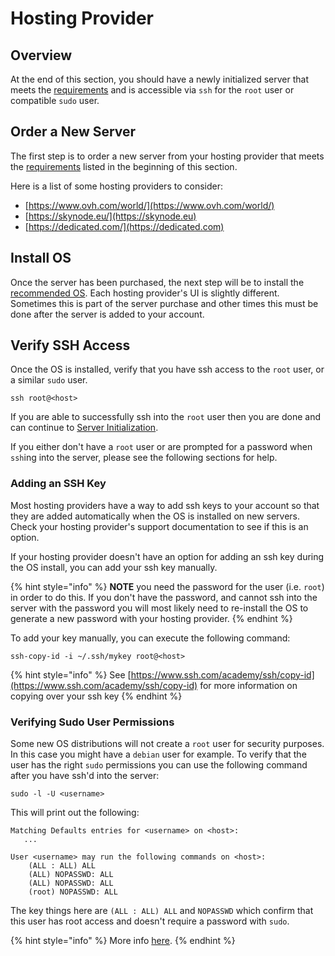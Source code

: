 # Hosting Provider

## Overview

At the end of this section, you should have a newly initialized server that meets the [requirements](../requirements/) and is accessible via `ssh` for the `root` user or compatible `sudo` user.&#x20;

## Order a New Server

The first step is to order a new server from your hosting provider that meets the [requirements](../requirements/) listed in the beginning of this section.&#x20;

Here is a list of some hosting providers to consider:

* [https://www.ovh.com/world/](https://www.ovh.com/world/)
* [https://skynode.eu/](https://skynode.eu)
* [https://dedicated.com/](https://dedicated.com)

## Install OS

Once the server has been purchased, the next step will be to install the [recommended OS](../requirements/#system-os). Each hosting provider's UI is slightly different. Sometimes this is part of the server purchase and other times this must be done after the server is added to your account.&#x20;

## Verify SSH Access

Once the OS is installed, verify that you have ssh access to the `root` user, or a similar `sudo` user.

```
ssh root@<host>
```

If you are able to successfully ssh into the `root` user then you are done and can continue to [Server Initialization](server-initialization.md).

If you either don't have a `root` user or are prompted for a password when `ssh`ing into the server, please see the following sections for help.

### Adding an SSH Key

Most hosting providers have a way to add ssh keys to your account so that they are added automatically when the OS is installed on new servers. Check your hosting provider's support documentation to see if this is an option.

If your hosting provider doesn't have an option for adding an ssh key during the OS install, you can add your ssh key manually.&#x20;

{% hint style="info" %}
**NOTE** you need the password for the user (i.e. `root`) in order to do this. If you don't have the password, and cannot ssh into the server with the password you will most likely need to re-install the OS to generate a new password with your hosting provider.&#x20;
{% endhint %}

To add your key manually, you can execute the following command:

```
ssh-copy-id -i ~/.ssh/mykey root@<host>
```

{% hint style="info" %}
See [https://www.ssh.com/academy/ssh/copy-id](https://www.ssh.com/academy/ssh/copy-id) for more information on copying over your ssh key
{% endhint %}

### Verifying Sudo User Permissions

Some new OS distributions will not create a `root` user for security purposes. In this case you might have a `debian` user for example. To verify that the user has the right `sudo` permissions you can use the following command after you have ssh'd into the server:

```
sudo -l -U <username>
```

This will print out the following:

```
Matching Defaults entries for <username> on <host>: 
   ...
   
User <username> may run the following commands on <host>:
    (ALL : ALL) ALL
    (ALL) NOPASSWD: ALL
    (ALL) NOPASSWD: ALL
    (root) NOPASSWD: ALL
```

The key things here are `(ALL : ALL) ALL` and `NOPASSWD` which confirm that this user has root access and doesn't require a password with `sudo`.

{% hint style="info" %}
More info [here](https://unix.stackexchange.com/questions/50785/how-do-i-find-out-if-i-am-sudoer).
{% endhint %}

